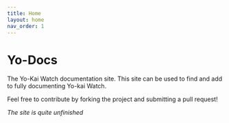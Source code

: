 ```yaml
---
title: Home
layout: home
nav_order: 1
---
```


# Yo-Docs

The Yo-Kai Watch documentation site. This site can be used to find and add to fully documenting Yo-kai Watch.

Feel free to contribute by forking the project and submitting a pull request!

*The site is quite unfinished*
